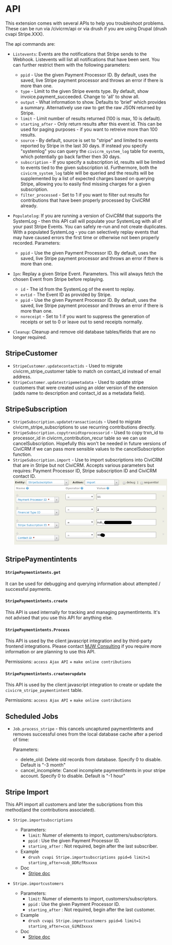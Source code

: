 # API

This extension comes with several APIs to help you troubleshoot problems. These can be run via /civicrm/api or via drush if you are using Drupal (drush cvapi Stripe.XXX).

The api commands are:

* `Listevents`: Events are the notifications that Stripe sends to the Webhook. Listevents will list all notifications that have been sent. You can further restrict them with the following parameters:
  * `ppid` - Use the given Payment Processor ID. By default, uses the saved, live Stripe payment processor and throws an error if there is more than one.
  * `type` - Limit to the given Stripe events type. By default, show invoice.payment_succeeded. Change to 'all' to show all.
  * `output` - What information to show. Defaults to 'brief' which provides a summary. Alternatively use raw to get the raw JSON returned by Stripe.
  * `limit` - Limit number of results returned (100 is max, 10 is default).
  * `starting_after` - Only return results after this event id. This can be used for paging purposes - if you want to retreive more than 100 results.
  * `source` - By default, source is set to "stripe" and limited to events reported by Stripe in the last 30 days. If instead you specify "systemlog" you can query the `civicrm_system_log` table for events, which potentially go back farther then 30 days.
  * `subscription` - If you specify a subscription id, results will be limited to events tied to the given subscription id. Furthermore, both the `civicrm_system_log` table will be queried and the results will be supplemented by a list of expected charges based on querying Stripe, allowing you to easily find missing charges for a given subscription.
  * `filter_processed` - Set to 1 if you want to filter out results for contributions that have been properly processed by CiviCRM already.

* `Populatelog`: If you are running a version of CiviCRM that supports the SystemLog - then this API call will populate your SystemLog with all of your past Stripe Events. You can safely re-run and not create duplicates. With a populated SystemLog - you can selectively replay events that may have caused errors the first time or otherwise not been properly recorded. Parameters:
  * `ppid` - Use the given Payment Processor ID. By default, uses the saved, live Stripe payment processor and throws an error if there is more than one.

* `Ipn`: Replay a given Stripe Event. Parameters. This will always fetch the chosen Event from Stripe before replaying.
  * `id` - The id from the SystemLog of the event to replay.
  * `evtid` - The Event ID as provided by Stripe.
  * `ppid` - Use the given Payment Processor ID. By default, uses the saved, live Stripe payment processor and throws an error if there is more than one.
  * `noreceipt` - Set to 1 if you want to suppress the generation of receipts or set to 0 or leave out to send receipts normally.

* `Cleanup`: Cleanup and remove old database tables/fields that are no longer required.

## StripeCustomer

* `StripeCustomer.updatecontactids` - Used to migrate civicrm_stripe_customer table to match on contact_id instead of email address.
* `StripeCustomer.updatestripemetadata` - Used to update stripe customers that were created using an older version of the extension (adds name to description and contact_id as a metadata field).

## StripeSubscription

* `StripeSubscription.updatetransactionids` - Used to migrate civicrm_stripe_subscriptions to use recurring contributions directly.
* `StripeSubscription.copytrxnidtoprocessorid` - Used to copy trxn_id to processor_id in civicrm_contribution_recur table so we can use cancelSubscription. Hopefully this won't be needed in future versions of CiviCRM if we can pass more sensible values to the cancelSubscription function.
* `StripeSubscription.import` - Use to import subscriptions into CiviCRM that are in Stripe but not CiviCRM.
Accepts various parameters but requires: Payment Processor ID, Stripe subscription ID and CiviCRM contact ID.
![StripeSubscription.import](images/StripeSubscription.import.png)

## StripePaymentintents

#### `StripePaymentintents.get`
It can be used for debugging and querying information about attempted / successful payments.

#### `StripePaymentintents.create`
This API is used internally for tracking and managing paymentIntents.
It's not advised that you use this API for anything else.

#### `StripePaymentintents.Process`
This API is used by the client javascript integration and by third-party frontend integrations.
Please contact [MJW Consulting](https://mjw.pt/stripe) if you require more information or are planning to use this API.

Permissions: `access Ajax API` + `make online contributions`

#### `StripePaymentintents.createorupdate`
This API is used by the client javascript integration to create or update the `civicrm_stripe_paymentintent` table.

Permissions: `access Ajax API` + `make online contributions`

## Scheduled Jobs

* `Job.process_stripe` - this cancels uncaptured paymentIntents and removes successful ones from the local database cache after a period of time:

  Parameters:
  * delete_old: Delete old records from database. Specify 0 to disable. Default is "-3 month"
  * cancel_incomplete: Cancel incomplete paymentIntents in your stripe account. Specify 0 to disable. Default is "-1 hour"

## Stripe Import

This API import all customers and later the subcriptions from this method(and the contributions associated).

* `Stripe.importsubscriptions`
  * Parameters:
    * `limit`: Numer of elements to import, customers/subscriptors.
    * `ppid` : Use the given Payment Processor ID.
    * `starting_after` : Not required, begin after the last subscriber.
  * Example
    * `drush cvapi Stripe.importsubscriptions ppid=6 limit=1 starting_after=sub_DDRzfRsxxxx`
  * Doc
    * [Stripe doc](https://stripe.com/docs/api/subscriptions/list)

* `Stripe.importcustomers`
  * Parameters:
    * `limit`: Numer of elements to import, customers/subscriptors.
    * `ppid` : Use the given Payment Processor ID.
    * `starting_after` : Not required, begin after the last customer.
  * Example
    * `drush cvapi Stripe.importcustomers ppid=6 limit=1 starting_after=cus_GiMd3xxxx`
  * Doc
    * [Stripe doc](https://stripe.com/docs/api/customers/list)

